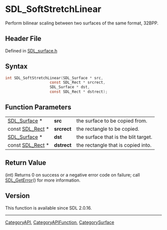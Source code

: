 # SDL_SoftStretchLinear

Perform bilinear scaling between two surfaces of the same format, 32BPP.

## Header File

Defined in [SDL_surface.h](https://github.com/libsdl-org/SDL/blob/SDL2/include/SDL_surface.h)

## Syntax

```c
int SDL_SoftStretchLinear(SDL_Surface * src,
                    const SDL_Rect * srcrect,
                    SDL_Surface * dst,
                    const SDL_Rect * dstrect);
```

## Function Parameters

|                              |             |                                      |
| ---------------------------- | ----------- | ------------------------------------ |
| [SDL_Surface](SDL_Surface) * | **src**     | the surface to be copied from.       |
| const [SDL_Rect](SDL_Rect) * | **srcrect** | the rectangle to be copied.          |
| [SDL_Surface](SDL_Surface) * | **dst**     | the surface that is the blit target. |
| const [SDL_Rect](SDL_Rect) * | **dstrect** | the rectangle that is copied into.   |

## Return Value

(int) Returns 0 on success or a negative error code on failure; call
[SDL_GetError](SDL_GetError)() for more information.

## Version

This function is available since SDL 2.0.16.

----
[CategoryAPI](CategoryAPI), [CategoryAPIFunction](CategoryAPIFunction), [CategorySurface](CategorySurface)

